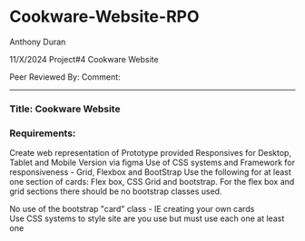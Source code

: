 # Cookware-Website-RPO

Anthony Duran

11/X/2024  Project#4 Cookware Website

Peer Reviewed By: 
Comment: 

____________________________________________________________________________________________________________

### Title: **Cookware Website**

### Requirements:

Create web representation of Prototype provided 
Responsives for Desktop, Tablet and Mobile Version via figma 
Use of CSS systems and Framework for responsiveness - Grid, Flexbox and BootStrap
Use the following for at least one section of cards: Flex box, CSS Grid and bootstrap. For the flex box and grid sections there should be no bootstrap classes used.

No use of the bootstrap "card" class - IE creating your own cards  
Use CSS systems to style site are you use but must use each one at least one 
